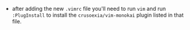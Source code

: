 - after adding the new `.vimrc` file you'll need to run `vim` and run `:PlugInstall` to install the `crusoexia/vim-monokai` plugin listed in that file.
